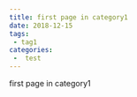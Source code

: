 ```yaml
---
title: first page in category1
date: 2018-12-15
tags:
 - tag1
categories:
 -  test
---
```


first page in category1